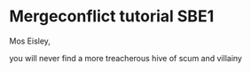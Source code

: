# Mergeconflict tutorial SBE1

Mos Eisley,

you will never find a more treacherous hive of scum and villainy

